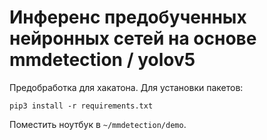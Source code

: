 # Инференс предобученных нейронных сетей на основе mmdetection / yolov5

Предобработка для хакатона.
Для установки пакетов:    
```
pip3 install -r requirements.txt
```
Поместить ноутбук в `~/mmdetection/demo`.    

